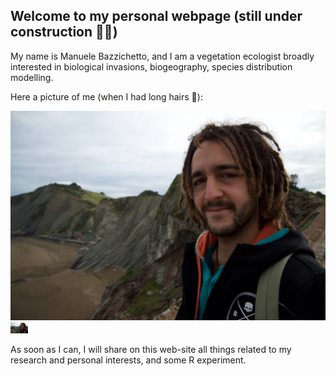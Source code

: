 ## Welcome to my personal webpage (**still under construction** :construction_worker_man:)

My name is Manuele Bazzichetto, and I am a vegetation ecologist broadly interested in biological invasions, biogeography, species distribution modelling.

Here a picture of me (when I had long hairs :slightly_smiling_face:):

![MB](images/DSC_2169.jpg)
<img src="images/DSC_2169.jpg" width="28">

As soon as I can, I will share on this web-site all things related to my research and personal interests, and some R experiment.

